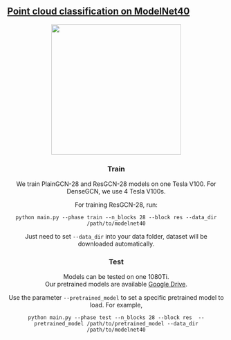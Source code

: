 ## [Point cloud classification on ModelNet40](https://arxiv.org/pdf/1910.06849.pdf)

<div style="text-align:center"><img src='../../misc/
modelnet_cls.png' width=300>

### Train
We train PlainGCN-28 and ResGCN-28 models on one Tesla V100.
For DenseGCN,  we use 4 Tesla V100s.

For training ResGCN-28, run:
```
python main.py --phase train --n_blocks 28 --block res --data_dir /path/to/modelnet40
```
Just need to set `--data_dir` into your data folder, dataset will be downloaded automatically.

### Test
Models can be tested on one 1080Ti.   
Our pretrained models are available [Google Drive](https://drive.google.com/drive/folders/1LUWH0V3ZoHNQBylj0u0_36Mx0-UrDh1v?usp=sharing).

Use the parameter `--pretrained_model` to set a specific pretrained model to load. For example,

```
python main.py --phase test --n_blocks 28 --block res  --pretrained_model /path/to/pretrained_model --data_dir /path/to/modelnet40
```

